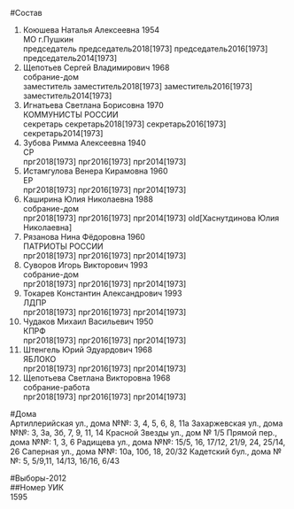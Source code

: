 #Состав  
1. Коюшева Наталья Алексеевна 1954  
    МО г.Пушкин  
    председатель председатель2018[1973] председатель2016[1973] председатель2014[1973]  
2. Щепотьев Сергей Владимирович 1968  
    собрание-дом  
    заместитель заместитель2018[1973] заместитель2016[1973] заместитель2014[1973]  
3. Игнатьева Светлана Борисовна 1970  
    КОММУНИСТЫ РОССИИ  
    секретарь секретарь2018[1973] секретарь2016[1973] секретарь2014[1973]  
4. Зубова Римма Алексеевна 1940  
    СР  
    прг2018[1973] прг2016[1973] прг2014[1973]  
5. Истамгулова Венера Кирамовна 1960  
    ЕР  
    прг2018[1973] прг2016[1973] прг2014[1973]  
6. Каширина Юлия Николаевна 1988  
    собрание-дом  
    прг2018[1973] прг2016[1973] прг2014[1973] old[Хаснутдинова Юлия Николаевна]  
7. Рязанова Нина Фёдоровна 1960  
    ПАТРИОТЫ РОССИИ  
    прг2018[1973] прг2016[1973] прг2014[1973]  
8. Суворов Игорь Викторович 1993  
    собрание-дом  
    прг2018[1973] прг2016[1973] прг2014[1973]  
9. Токарев Константин Александрович 1993  
    ЛДПР  
    прг2018[1973] прг2016[1973] прг2014[1973]  
10. Чудаков Михаил Васильевич 1950  
    КПРФ  
    прг2018[1973] прг2016[1973] прг2014[1973]  
11. Штенгель Юрий Эдуардович 1968  
    ЯБЛОКО  
    прг2018[1973] прг2016[1973] прг2014[1973]  
12. Щепотьева Светлана Викторовна 1968  
    собрание-работа  
    прг2018[1973] прг2016[1973] прг2014[1973]  
  
#Дома  
Артиллерийская ул., дома №№: 3, 4, 5, 6, 8, 11а Захаржевская ул., дома №№: 3, 3а, 3б, 7, 9, 11, 14 Красной Звезды ул., дом № 1/5 Прямой пер., дома №№: 1, 3, 6  Радищева ул., дома №№: 15/5, 16, 17/12, 21/9, 24, 25/14, 26  Саперная ул., дома №№: 10а, 10б, 18, 20/32 Кадетский бул., дома №№: 5, 5/9,11, 14/13, 16/16, 6/43  
  
#Выборы-2012  
##Номер УИК  
1595  
